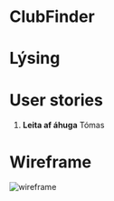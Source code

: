 # ClubFinder

# Lýsing

# User stories
1. **Leita af áhuga**
   Tómas 
# Wireframe

![wireframe](https://github.com/user-attachments/assets/d96f5139-6b65-49ef-bb0f-a4d7a0efbe36)
